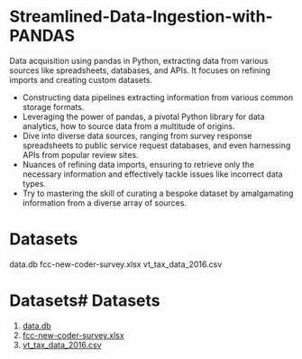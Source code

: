 # Streamlined-Data-Ingestion-with-PANDAS
Data acquisition using pandas in Python, extracting data from various sources like spreadsheets, databases, and APIs. It focuses on refining imports and creating custom datasets.

- Constructing data pipelines extracting information from various common storage formats. 
- Leveraging the power of pandas, a pivotal Python library for data analytics, how to source data from a multitude of origins. 
- Dive into diverse data sources, ranging from survey response spreadsheets to public service request databases, and even harnessing APIs from popular review sites. 
- Nuances of refining data imports, ensuring to retrieve only the necessary information and effectively tackle issues like incorrect data types. 
- Try to mastering the skill of curating a bespoke dataset by amalgamating information from a diverse array of sources.

# Datasets
data.db
fcc-new-coder-survey.xlsx
vt_tax_data_2016.csv

# Datasets# Datasets

1. [data.db](https://github.com/CharmaineVinarta/Streamlined-Data-Ingestion-with-PANDAS/blob/main/data.db) 
2. [fcc-new-coder-survey.xlsx](https://github.com/CharmaineVinarta/Streamlined-Data-Ingestion-with-PANDAS/blob/main/fcc-new-coder-survey.xlsx) 
3. [vt_tax_data_2016.csv](https://github.com/CharmaineVinarta/Streamlined-Data-Ingestion-with-PANDAS/blob/main/vt_tax_data_2016.csv)
